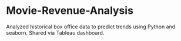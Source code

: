 # Movie-Revenue-Analysis
Analyzed historical box office data to predict trends using Python and seaborn. Shared via Tableau dashboard.
